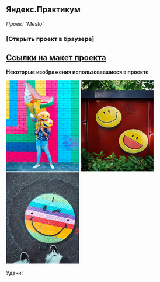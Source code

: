 ## Яндекс.Практикум

_Проект 'Mesto'_

### [Открыть проект в браузере]

## [Ссылки на макет проекта](https://www.figma.com/file/2cn9N9jSkmxD84oJik7xL7/JavaScript.-Sprint-4?node-id=0%3A1)

**Некоторые изображения использовавшиеся в проекте**

<img src="./images/lidya-nada-tXz6g8JYYoI-unsplash.jpg" width="200px" height= "250px">

 <img src="./images/zhuo-cheng-you-Y-TzM28dDhU-unsplash.jpg" width="200px" height= "250px">

 <img src="./images/yuyeung-lau-VOV0q44b7R4-unsplash (1).jpg" width="200px" height= "250px">

Удачи!
